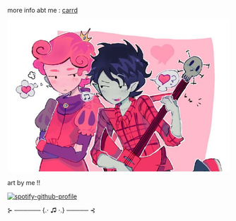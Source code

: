 
more info abt me     :   [carrd](https://iluvsweetsz.carrd.co)

![image alt](https://github.com/iluvvamps/Meowmeoew/blob/3435a9369f2a41044a36e413f0e694730629ee28/d47d0124440e476cc5ca7e4e289d1c16.jpg) 

art by me !! 

[![spotify-github-profile](https://spotify-github-profile.kittinanx.com/api/view?uid=31wndxqviy4rsq3773hydgtwkh7a&cover_image=true&theme=default&show_offline=false&background_color=121212&interchange=false)](https://github.com/kittinan/spotify-github-profile)

⊱ ────── {.⋅ ♫ ⋅.} ───── ⊰
